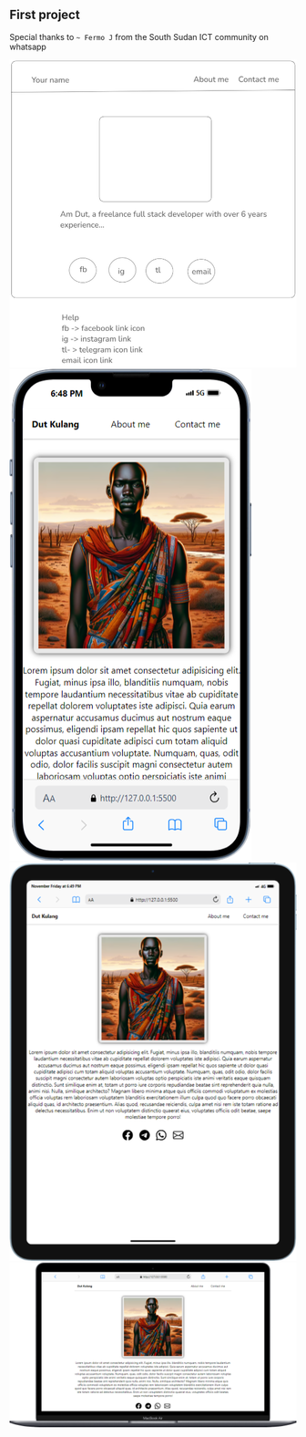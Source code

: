 ## First project

Special thanks to `~ Fermo J` from the South Sudan ICT community on whatsapp

![Wire frame mockup](./WhatsApp%20Image%202024-11-15%20at%201.21.58%20PM.jpeg)
![iPad 13 frame of final output](./iPhone-13-PRO-127.0.0.1.png)
![iPad Air 4 frame of final output](./iPad-Air-4-127.0.0.1.png)
![macbook frame of final output](./Macbook-Air-127.0.0.1.png)